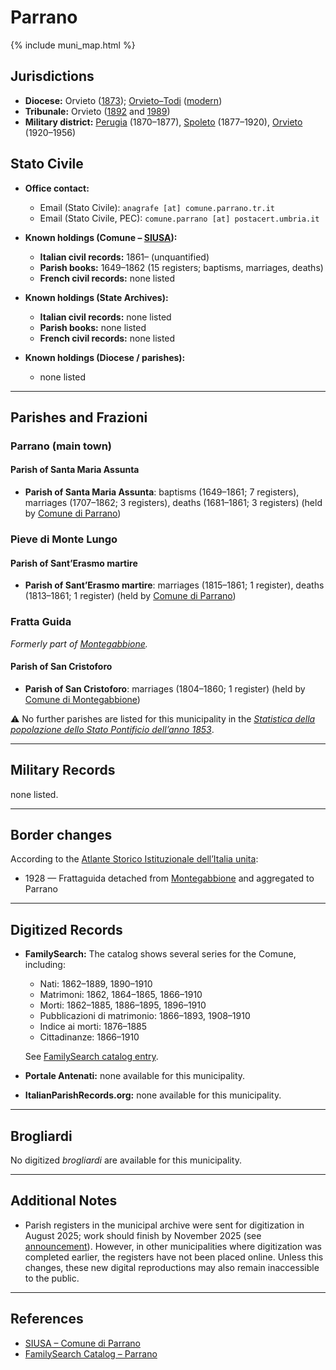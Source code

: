 # Parrano

{% include muni_map.html %}

## Jurisdictions

* **Diocese:** Orvieto ([1873](https://www.google.it/books/edition/Il_libro_de_comuni_del_Regno_d_Italia_co/WF9mfeJJcDEC?gbpv=1)); [Orvieto–Todi](../dio/orvieto_todi.md) ([modern](https://www.chiesacattolica.it/annuario-cei/ricerca-parrocchie/))
* **Tribunale:** Orvieto ([1892](https://www.google.it/books/edition/Bollettino_ufficiale_del_Ministero_di_gr/kRXd4t5fK-0C?hl=en&gbpv=1&pg=PA457&printsec=frontcover) and [1989](https://www.google.it/books/edition/Gazzetta_ufficiale_della_Repubblica_ital/-Z6nogg-qMQC?hl=en&gbpv=1&pg=RA8-PA38&printsec=frontcover))
* **Military district:** [Perugia](../mil/perugia.md) (1870–1877), [Spoleto](../mil/spoleto.md) (1877–1920), [Orvieto](../mil/spoleto.md) (1920–1956)

## Stato Civile

* **Office contact:**

  * Email (Stato Civile): `anagrafe [at] comune.parrano.tr.it`
  * Email (Stato Civile, PEC): `comune.parrano [at] postacert.umbria.it`

* **Known holdings (Comune – [SIUSA](https://siusa-archivi.cultura.gov.it/cgi-bin/siusa/pagina.pl?TipoPag=comparc&Chiave=308303)):**

  * **Italian civil records:** 1861–  (unquantified)
  * **Parish books:** 1649–1862 (15 registers; baptisms, marriages, deaths)
  * **French civil records:** none listed

* **Known holdings (State Archives):**

  * **Italian civil records:** none listed
  * **Parish books:** none listed
  * **French civil records:** none listed

* **Known holdings (Diocese / parishes):**

  * none listed

---

## Parishes and Frazioni

### Parrano (main town)

#### Parish of Santa Maria Assunta

* **Parish of Santa Maria Assunta**: baptisms (1649–1861; 7 registers), marriages (1707–1862; 3 registers), deaths (1681–1861; 3 registers) (held by [Comune di Parrano](https://siusa-archivi.cultura.gov.it/cgi-bin/siusa/pagina.pl?TipoPag=comparc&Chiave=308303))

### Pieve di Monte Lungo

#### Parish of Sant’Erasmo martire

* **Parish of Sant’Erasmo martire**: marriages (1815–1861; 1 register), deaths (1813–1861; 1 register) (held by [Comune di Parrano](https://siusa-archivi.cultura.gov.it/cgi-bin/siusa/pagina.pl?TipoPag=comparc&Chiave=308303))

### Fratta Guida

*Formerly part of [Montegabbione](montegabbione.md).*

#### Parish of San Cristoforo

* **Parish of San Cristoforo**: marriages (1804–1860; 1 register) (held by [Comune di Montegabbione](https://siusa-archivi.cultura.gov.it/cgi-bin/siusa/pagina.pl?TipoPag=comparc&Chiave=304172))

⚠️ No further parishes are listed for this municipality in the *[Statistica della popolazione dello Stato Pontificio dell’anno 1853](https://www.google.it/books/edition/Statistics_della_popolazione_dello_Stato/v6dCAQAAMAAJ)*.

---

## Military Records

none listed.

---

## Border changes

According to the [Atlante Storico Istituzionale dell’Italia unita](http://dati.san.beniculturali.it/asi/local/detail.html?UA05154):

* 1928 — Frattaguida detached from [Montegabbione](montegabbione.md) and aggregated to Parrano

---

## Digitized Records

* **FamilySearch:** The catalog shows several series for the Comune, including:

  * Nati: 1862–1889, 1890–1910
  * Matrimoni: 1862, 1864–1865, 1866–1910
  * Morti: 1862–1885, 1886–1895, 1896–1910
  * Pubblicazioni di matrimonio: 1866–1893, 1908–1910
  * Indice ai morti: 1876–1885
  * Cittadinanze: 1866–1910

  See [FamilySearch catalog entry](https://www.familysearch.org/en/search/catalog/657027).

* **Portale Antenati:** none available for this municipality.

* **ItalianParishRecords.org:** none available for this municipality.

---

## Brogliardi

No digitized *brogliardi* are available for this municipality.

---

## Additional Notes

* Parish registers in the municipal archive were sent for digitization in August 2025; work should finish by November 2025 (see [announcement](https://sabu.cultura.gov.it/archivio-notizie/notizia?tx_news_pi1%5Baction%5D=detail&tx_news_pi1%5Bcontroller%5D=News&tx_news_pi1%5Bnews%5D=320&cHash=8b9c5892578bfd0dc8f9b0898e2e28fc)). However, in other municipalities where digitization was completed earlier, the registers have not been placed online. Unless this changes, these new digital reproductions may also remain inaccessible to the public.

---

## References

* [SIUSA – Comune di Parrano](https://siusa-archivi.cultura.gov.it/cgi-bin/siusa/pagina.pl?TipoPag=comparc&Chiave=308303)
* [FamilySearch Catalog – Parrano](https://www.familysearch.org/en/search/catalog/657027)
